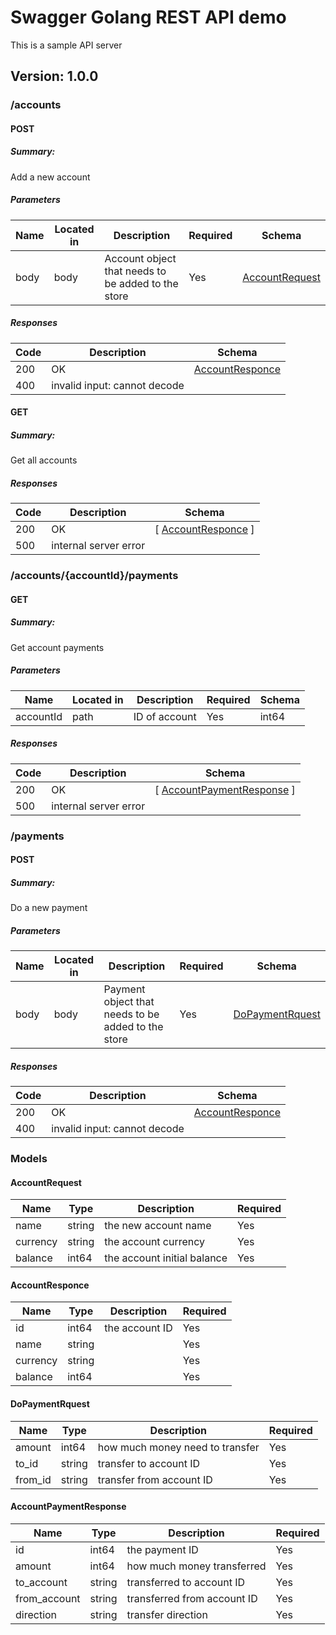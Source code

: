 # Swagger Golang REST API demo
This is a sample API server

## Version: 1.0.0


### /accounts

#### POST
##### Summary:

Add a new account

##### Parameters

| Name | Located in | Description | Required | Schema |
| ---- | ---------- | ----------- | -------- | ---- |
| body | body | Account object that needs to be added to the store | Yes | [AccountRequest](#accountrequest) |

##### Responses

| Code | Description | Schema |
| ---- | ----------- | ------ |
| 200 | OK | [AccountResponce](#accountresponce) |
| 400 | invalid input: cannot decode |  |

#### GET
##### Summary:

Get all accounts

##### Responses

| Code | Description | Schema |
| ---- | ----------- | ------ |
| 200 | OK | [ [AccountResponce](#accountresponce) ] |
| 500 | internal server error |  |

### /accounts/{accountId}/payments

#### GET
##### Summary:

Get account payments

##### Parameters

| Name | Located in | Description | Required | Schema |
| ---- | ---------- | ----------- | -------- | ---- |
| accountId | path | ID of account | Yes | int64 |

##### Responses

| Code | Description | Schema |
| ---- | ----------- | ------ |
| 200 | OK | [ [AccountPaymentResponse](#accountpaymentresponse) ] |
| 500 | internal server error |  |

### /payments

#### POST
##### Summary:

Do a new payment

##### Parameters

| Name | Located in | Description | Required | Schema |
| ---- | ---------- | ----------- | -------- | ---- |
| body | body | Payment object that needs to be added to the store | Yes | [DoPaymentRquest](#dopaymentrquest) |

##### Responses

| Code | Description | Schema |
| ---- | ----------- | ------ |
| 200 | OK | [AccountResponce](#accountresponce) |
| 400 | invalid input: cannot decode |  |

### Models


#### AccountRequest

| Name | Type | Description | Required |
| ---- | ---- | ----------- | -------- |
| name | string | the new account name | Yes |
| currency | string | the account currency | Yes |
| balance | int64 | the account initial balance | Yes |

#### AccountResponce

| Name | Type | Description | Required |
| ---- | ---- | ----------- | -------- |
| id | int64 | the account ID | Yes |
| name | string |  | Yes |
| currency | string |  | Yes |
| balance | int64 |  | Yes |

#### DoPaymentRquest

| Name | Type | Description | Required |
| ---- | ---- | ----------- | -------- |
| amount | int64 | how much money need to transfer | Yes |
| to_id | string | transfer to account ID | Yes |
| from_id | string | transfer from account ID | Yes |

#### AccountPaymentResponse

| Name | Type | Description | Required |
| ---- | ---- | ----------- | -------- |
| id | int64 | the payment ID | Yes |
| amount | int64 | how much money transferred | Yes |
| to_account | string | transferred to account ID | Yes |
| from_account | string | transferred from account ID | Yes |
| direction | string | transfer direction | Yes |
